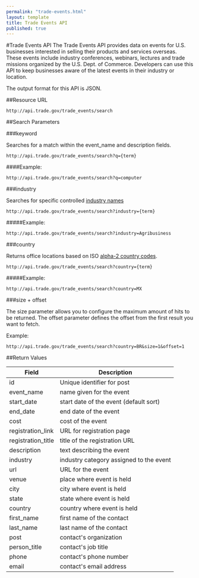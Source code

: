 ```yaml
---
permalink: "trade-events.html"
layout: template
title: Trade Events API
published: true
---
```


#Trade Events API
The Trade Events API provides data on events for U.S. businesses interested in selling their products and services overseas.  These events include industry conferences, webinars, lectures and trade missions organized by the U.S. Dept. of Commerce. Developers can use this API to keep businesses aware of the latest events in their industry or location.

The output format for this API is JSON.

##Resource URL

    http://api.trade.gov/trade_events/search

##Search Parameters

###keyword

Searches for a match within the event_name and description fields.

    http://api.trade.gov/trade_events/search?q={term}

####Example:

    http://api.trade.gov/trade_events/search?q=computer

###industry

Searches for specific controlled [industry names](/industry-list-trade-events.html)

    http://api.trade.gov/trade_events/search?industry={term}

#####Example:

    http://api.trade.gov/trade_events/search?industry=Agribusiness

###country

Returns office locations based on ISO [alpha-2 country codes](http://www.iso.org/iso/home/standards/country_codes/country_names_and_code_elements.htm).

    http://api.trade.gov/trade_events/search?country={term}

#####Example:

    http://api.trade.gov/trade_events/search?country=MX

###size + offset

The size parameter allows you to configure the maximum amount of hits to be returned. The offset parameter defines the offset from the first result you want to fetch.

Example:

    http://api.trade.gov/trade_events/search?country=BR&size=1&offset=1

    
##Return Values

| Field             | Description                                                     |
| ----------------- | --------------------------------------------------------------- |
| id                | Unique identifier for post                                      |
| event_name         | name given for the event |
| start_date | start date of the event (default sort) |
| end_date | end date of the event |
| cost| cost of the event |
| registration_link | URL for registration page |
| registration_title | title of the registration URL | 
| description | text describing the event |
| industry | industry category assigned to the event |
| url | URL for the event |
| venue | place where event is held |
| city | city where event is held |
| state | state where event is held |
| country | country where event is held | 
| first_name | first name of the contact |
| last_name | last name of the contact |
| post | contact's organization</td>
|person_title  | contact's job title |
| phone | contact's phone number |
| email | contact's email address |
